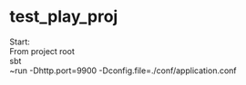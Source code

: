 # test_play_proj
Start:<br>
From project root <br>
sbt<br>
 ~run -Dhttp.port=9900 -Dconfig.file=./conf/application.conf
